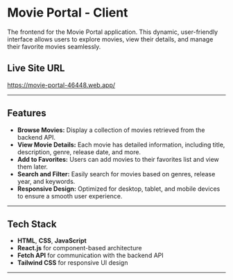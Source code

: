 # Movie Portal - Client

The frontend for the Movie Portal application. This dynamic, user-friendly interface allows users to explore movies, view their details, and manage their favorite movies seamlessly.

## Live Site URL
https://movie-portal-46448.web.app/

---

## Features
- **Browse Movies:** Display a collection of movies retrieved from the backend API.
- **View Movie Details:** Each movie has detailed information, including title, description, genre, release date, and more.
- **Add to Favorites:** Users can add movies to their favorites list and view them later.
- **Search and Filter:** Easily search for movies based on genres, release year, and keywords.
- **Responsive Design:** Optimized for desktop, tablet, and mobile devices to ensure a smooth user experience.

---

## Tech Stack
- **HTML**, **CSS**, **JavaScript**
- **React.js** for component-based architecture
- **Fetch API** for communication with the backend API
- **Tailwind CSS** for responsive UI design

---